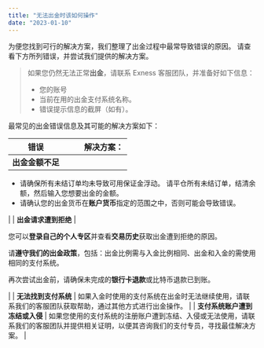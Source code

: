 ```yaml
---
title: "无法出金时该如何操作"
date: "2023-01-10"
---
```


为便您找到可行的解决方案，我们整理了出金过程中最常导致错误的原因。 请查看下方所列错误，并尝试我们提供的解决方案。

> 如果您仍然无法正常**出金**，请联系 Exness 客服团队，并准备好如下信息：
> - 您的账号
> - 当前在用的出金支付系统名称。
> - 错误提示信息的截屏（如有）。

最常见的出金错误信息及其可能的解决方案如下：

| 错误 |         解决方案： |
| --- | --- |
| **出金金额不足** | 
- 请确保所有未结订单均未导致可用保证金浮动。 请平仓所有未结订单，结清余额，然后输入您想要出金的金额。
- 请确认您的出金货币在**账户货币**指定的范围之中，否则可能会导致错误。

 |
| **出金请求遭到拒绝** | 

您可以**登录自己的个人专区**并查看**交易历史**获取出金遭到拒绝的原因。

请**遵守我们的出金政策**，包括：出金比例需与入金比例相同、出金和入金的需使用相同的支付系统。

再次尝试出金前，请确保未完成的**银行卡退款**或比特币退款已到账。

 |
| **无法找到支付系统** | 如果入金时使用的支付系统在出金时无法继续使用，请联系我们的客服团队获取帮助，通过其他方式进行出金操作。 |
| **支付系统账户遭到冻结或入侵** | 如果您使用的支付系统的注册账户遭到冻结、入侵或无法使用，请联系我们的客服团队并提供相关证明，以便其咨询我们的支付专员，寻找最佳解决方案。 |

